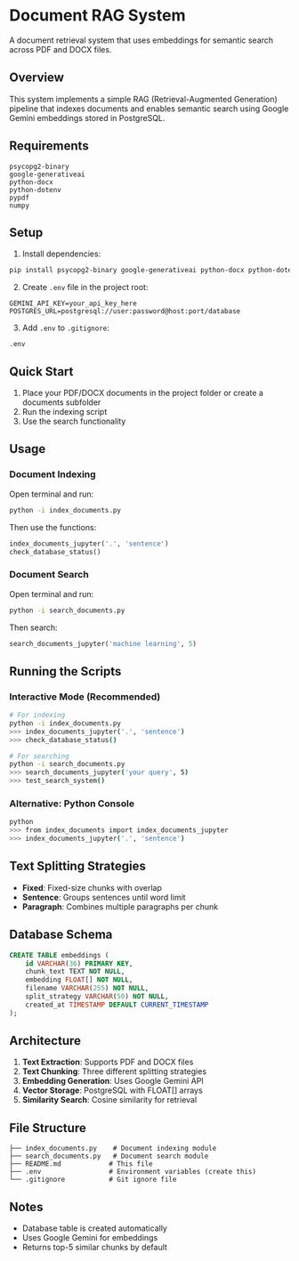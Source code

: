 # Document RAG System

A document retrieval system that uses embeddings for semantic search across PDF and DOCX files.

## Overview

This system implements a simple RAG (Retrieval-Augmented Generation) pipeline that indexes documents and enables semantic search using Google Gemini embeddings stored in PostgreSQL.

## Requirements

```
psycopg2-binary
google-generativeai
python-docx
python-dotenv
pypdf
numpy
```

## Setup

1. Install dependencies:
```bash
pip install psycopg2-binary google-generativeai python-docx python-dotenv pypdf numpy
```

2. Create `.env` file in the project root:
```
GEMINI_API_KEY=your_api_key_here
POSTGRES_URL=postgresql://user:password@host:port/database
```

3. Add `.env` to `.gitignore`:
```
.env
```

## Quick Start

1. Place your PDF/DOCX documents in the project folder or create a documents subfolder
2. Run the indexing script  
3. Use the search functionality

## Usage

### Document Indexing

Open terminal and run:

```bash
python -i index_documents.py
```

Then use the functions:

```python
index_documents_jupyter('.', 'sentence')
check_database_status()
```

### Document Search

Open terminal and run:

```bash
python -i search_documents.py
```

Then search:

```python
search_documents_jupyter('machine learning', 5)
```

## Running the Scripts

### Interactive Mode (Recommended)
```bash
# For indexing
python -i index_documents.py
>>> index_documents_jupyter('.', 'sentence')
>>> check_database_status()

# For searching  
python -i search_documents.py
>>> search_documents_jupyter('your query', 5)
>>> test_search_system()
```

### Alternative: Python Console
```bash
python
>>> from index_documents import index_documents_jupyter
>>> index_documents_jupyter('.', 'sentence')
```

## Text Splitting Strategies

- **Fixed**: Fixed-size chunks with overlap
- **Sentence**: Groups sentences until word limit  
- **Paragraph**: Combines multiple paragraphs per chunk

## Database Schema

```sql
CREATE TABLE embeddings (
    id VARCHAR(36) PRIMARY KEY,
    chunk_text TEXT NOT NULL,
    embedding FLOAT[] NOT NULL,
    filename VARCHAR(255) NOT NULL,
    split_strategy VARCHAR(50) NOT NULL,
    created_at TIMESTAMP DEFAULT CURRENT_TIMESTAMP
);
```

## Architecture

1. **Text Extraction**: Supports PDF and DOCX files
2. **Text Chunking**: Three different splitting strategies
3. **Embedding Generation**: Uses Google Gemini API
4. **Vector Storage**: PostgreSQL with FLOAT[] arrays
5. **Similarity Search**: Cosine similarity for retrieval

## File Structure

```
├── index_documents.py    # Document indexing module
├── search_documents.py   # Document search module
├── README.md            # This file
├── .env                 # Environment variables (create this)
└── .gitignore           # Git ignore file
```

## Notes

- Database table is created automatically
- Uses Google Gemini for embeddings  
- Returns top-5 similar chunks by default
